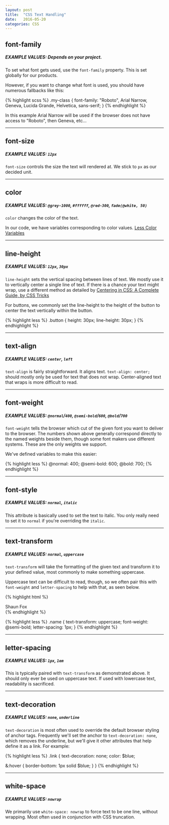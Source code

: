 ```yaml
---
layout: post
title:  "CSS Text Handling"
date:   2016-05-20
categories: CSS
---
```


## font-family

##### EXAMPLE VALUES: Depends on your project.

To set what font gets used, use the `font-family` property. This is set globally for our products.

However, if you want to change what font is used, you should have numerous fallbacks like this:

{% highlight scss %}
.my-class {
  font-family: "Roboto", Arial Narrow, Geneva, Lucida Grande, Helvetica, sans-serif;
}
{% endhighlight %}

In this example Arial Narrow will be used if the browser does not have access to "Roboto", then Geneva, etc...

---

## font-size

##### EXAMPLE VALUES: `12px`

`font-size` controls the size the text will rendered at. We stick to `px` as our decided unit.

---

## color

##### EXAMPLE VALUES: `@grey-1000`, `#ffffff`, `@red-300`, `fade(@white, 50)`

`color` changes the color of the text.

In our code, we have variables corresponding to color values. [Less Color Variables](#Less-color-variables )

---

## line-height

##### EXAMPLE VALUES: `12px`, `30px`

`line-height` sets the vertical spacing between lines of text. We mostly use it to vertically center a single line of text. If there is a chance your text might wrap, use a different method as detailed by [Centering in CSS: A Complete Guide, by CSS Tricks](https://css-tricks.com/centering-css-complete-guide/)

For buttons, we commonly set the line-height to the height of the button to center the text vertically within the button.

{% highlight less %}
.button {
  height: 30px;
  line-height: 30px;
}
{% endhighlight %}

---

## text-align

##### EXAMPLE VALUES: `center`, `left`

`text-align` is fairly straightforward. It aligns text. `text-align: center;` should mostly only be used for text that does not wrap. Center-aligned text that wraps is more difficult to read.

---

## font-weight

##### EXAMPLE VALUES: `@normal`/`400`, `@semi-bold`/`600`, `@bold`/`700`

`font-weight` tells the browser which cut of the given font you want to deliver to the browser. The numbers shown above generally correspond directly to the named weights beside them, though some font makers use different systems. These are the only weights we support.

We've defined variables to make this easier:

{% highlight less %}
@normal: 400;
@semi-bold: 600;
@bold: 700;
{% endhighlight %}

---

## font-style

##### EXAMPLE VALUES: `normal`, `italic`

This attribute is basically used to set the text to italic. You only really need to set it to `normal` if you're overriding the `italic`.

---

## text-transform

##### EXAMPLE VALUES: `normal`, `uppercase`

`text-transform` will take the formatting of the given text and transform it to your defined value, most commonly to make something uppercase.

Uppercase text can be difficult to read, though, so we often pair this with `font-weight` and `letter-spacing` to help with that, as seen below.

{% highlight html %}
<div class="name">Shaun Fox</div>
{% endhighlight %}

{% highlight less %}
.name {
  text-transform: uppercase;
  font-weight: @semi-bold;
  letter-spacing: 1px;
}
{% endhighlight %}

---

## letter-spacing

##### EXAMPLE VALUES: `1px`, `1em`

This is typically paired with `text-transform` as demonstrated above. It should only ever be used on uppercase text. If used with lowercase text, readability is sacrificed.

---

## text-decoration

##### EXAMPLE VALUES: `none`, `underline`

`text-decoration` is most often used to override the default browser styling of anchor tags. Frequently we'll set the anchor to `text-decoration: none`, which removes the underline, but we'll give it other attributes that help define it as a link. For example:

{% highlight less %}
.link {
  text-decoration: none;
  color: $blue;

  &:hover {
  	border-bottom: 1px solid $blue;
  }
}
{% endhighlight %}

---

## white-space

##### EXAMPLE VALUES: `nowrap`

We primarily use `white-space: nowrap` to force text to be one line, without wrapping. Most often used in conjunction with CSS truncation.